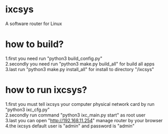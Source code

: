 # ixcsys
A software router for Linux

# how to build?
1.first you need run "python3 build_config.py"   
2.secondly you need run "python3 make.py build_all" for build all apps    
3.last run "python3 make.py install_all" for install to directory "/ixcsys"    


# how to run ixcsys?
1.first you must tell ixcsys your computer physical network card by run "python3 ixc_cfg.py"    
2.secondly run command "python3 ixc_main.py start" as root user   
3.last you can open "http://192.168.11.254" manage router by your browser
4.the ixcsys default user is "admin" and password is "admin"

